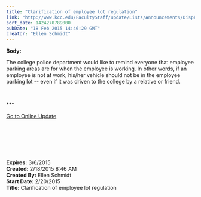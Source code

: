 ```yaml
---
title: "Clarification of employee lot regulation"
link: "http://www.kcc.edu/FacultyStaff/update/Lists/Announcements/DispForm.aspx?ID=1827"
sort_date: 1424270789000
pubDate: "18 Feb 2015 14:46:29 GMT"
creator: "Ellen Schmidt"
---
```


<div><b>Body:</b> <div class="ExternalClass995806E0EF7E409B837598E6E2787AE5"><p>​The college police department would like to remind everyone that employee parking areas are for when the employee is working. In other words, if an employee is not at work, his/her vehicle should not be in the employee parking lot -- even if it was driven to the college by a relative or friend.</p>
<p> </p>
<p>***</p>
<p><a href="/update">Go to Online Update</a></p>
<p> </p>
<p> </p>
<p> </p></div></div>
<div><b>Expires:</b> 3/6/2015</div>
<div><b>Created:</b> 2/18/2015 8:46 AM</div>
<div><b>Created By:</b> Ellen Schmidt</div>
<div><b>Start Date:</b> 2/20/2015</div>
<div><b>Title:</b> Clarification of employee lot regulation</div>
